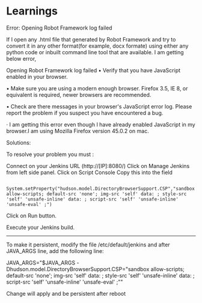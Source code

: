# Learnings

Error: Opening Robot Framework log failed

If I open any .html file that generated by Robot Framework and try to convert it in any other format(for example, docx formate) using either any python code or inbuilt command line tool that are available. I am getting below error,

Opening Robot Framework log failed
• Verify that you have JavaScript enabled in your browser.

• Make sure you are using a modern enough browser. Firefox 3.5, IE 8, or equivalent is required, newer browsers are recommended.

• Check are there messages in your browser's JavaScript error log. Please report the problem if you suspect you have encountered a bug.

· I am getting this error even though I have already enabled JavaScript in my browser.I am using Mozilla Firefox version 45.0.2 on mac.


Solutions:

To resolve your problem you must :

Connect on your Jenkins URL (http://[IP]:8080/)
Click on Manage Jenkins from left side panel.
Click on Script Console
Copy this into the field

      System.setProperty("hudson.model.DirectoryBrowserSupport.CSP","sandbox allow-scripts; default-src 'none'; img-src 'self' data: ; style-src 'self' 'unsafe-inline' data: ; script-src 'self' 'unsafe-inline' 'unsafe-eval' ;")
      
 Click on Run button.

Execute your Jenkins build.

______________________________________________________________________________________________________________

To make it persistent, modify the file /etc/default/jenkins and after JAVA_ARGS line, add the following line:

JAVA_ARGS="$JAVA_ARGS -Dhudson.model.DirectoryBrowserSupport.CSP=\"sandbox allow-scripts; default-src 'none'; img-src 'self' data: ; style-src 'self' 'unsafe-inline' data: ; script-src 'self' 'unsafe-inline' 'unsafe-eval' ;\""

Change will apply and be persistent after reboot
